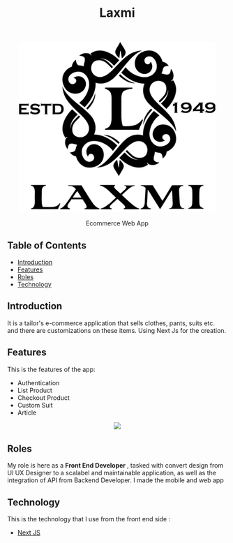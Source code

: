 <h1 align="center"> Laxmi </h1> <br>
<p align="center">
  <a>
    <img alt="GitPoint" title="GitPoint" src="https://github.com/DafaZakhulhaq27/portofolio_desc/blob/master/assets/laxmi_logo.png?raw=true" width="450">
  </a>
</p>

<p align="center">
  Ecommerce Web App
</p>

<!-- START doctoc generated TOC please keep comment here to allow auto update -->
<!-- DON'T EDIT THIS SECTION, INSTEAD RE-RUN doctoc TO UPDATE -->
## Table of Contents

- [Introduction](#introduction)
- [Features](#features)
- [Roles](#roles)
- [Technology](#technology)

<!-- END doctoc generated TOC please keep comment here to allow auto update -->

## Introduction

It is a tailor's e-commerce application that sells clothes, pants, suits etc. and there are customizations on these items. Using Next Js for the creation.

## Features

This is the features of the app:

* Authentication
* List Product
* Checkout Product
* Custom Suit
* Article

<p align="center">
  <img src = "https://github.com/DafaZakhulhaq27/portofolio_desc/blob/master/assets/laxmi_ss.png?raw=true" width=700>
</p>

## Roles

My role is here as a <strong>Front End Developer </strong>, tasked with convert design from UI UX Designer to a scalabel and maintainable application, as well as the integration of API from Backend Developer. I made the mobile and web app

## Technology
This is the technology that I use from the front end side :
- [Next JS](https://nextjs.org/)

